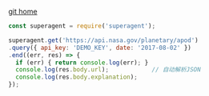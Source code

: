 [git home](https://github.com/visionmedia/superagent)

```js
const superagent = require('superagent');

superagent.get('https://api.nasa.gov/planetary/apod')
.query({ api_key: 'DEMO_KEY', date: '2017-08-02' })
.end((err, res) => {
  if (err) { return console.log(err); }
  console.log(res.body.url);            // 自动解析JSON
  console.log(res.body.explanation);
});
```